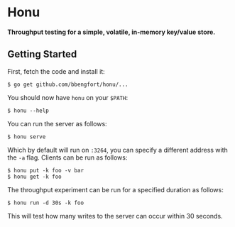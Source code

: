 # Honu

**Throughput testing for a simple, volatile, in-memory key/value store.**

## Getting Started

First, fetch the code and install it:

    $ go get github.com/bbengfort/honu/...

You should now have `honu` on your `$PATH`:

    $ honu --help

You can run the server as follows:

    $ honu serve

Which by default will run on `:3264`, you can specify a different address with the `-a` flag. Clients can be run as follows:

    $ honu put -k foo -v bar
    $ honu get -k foo

The throughput experiment can be run for a specified duration as follows:

    $ honu run -d 30s -k foo

This will test how many writes to the server can occur within 30 seconds.
